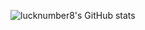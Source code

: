 ![lucknumber8's GitHub stats](https://github-readme-stats.vercel.app/api?username=lucknumber8&show_icons=true&theme=radical)

